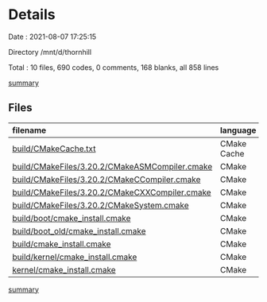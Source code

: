 # Details

Date : 2021-08-07 17:25:15

Directory /mnt/d/thornhill

Total : 10 files,  690 codes, 0 comments, 168 blanks, all 858 lines

[summary](results.md)

## Files
| filename | language | code | comment | blank | total |
| :--- | :--- | ---: | ---: | ---: | ---: |
| [build/CMakeCache.txt](/build/CMakeCache.txt) | CMake Cache | 330 | 0 | 75 | 405 |
| [build/CMakeFiles/3.20.2/CMakeASMCompiler.cmake](/build/CMakeFiles/3.20.2/CMakeASMCompiler.cmake) | CMake | 15 | 0 | 6 | 21 |
| [build/CMakeFiles/3.20.2/CMakeCCompiler.cmake](/build/CMakeFiles/3.20.2/CMakeCCompiler.cmake) | CMake | 61 | 0 | 18 | 79 |
| [build/CMakeFiles/3.20.2/CMakeCXXCompiler.cmake](/build/CMakeFiles/3.20.2/CMakeCXXCompiler.cmake) | CMake | 72 | 0 | 20 | 92 |
| [build/CMakeFiles/3.20.2/CMakeSystem.cmake](/build/CMakeFiles/3.20.2/CMakeSystem.cmake) | CMake | 10 | 0 | 6 | 16 |
| [build/boot/cmake_install.cmake](/build/boot/cmake_install.cmake) | CMake | 37 | 0 | 8 | 45 |
| [build/boot_old/cmake_install.cmake](/build/boot_old/cmake_install.cmake) | CMake | 37 | 0 | 8 | 45 |
| [build/cmake_install.cmake](/build/cmake_install.cmake) | CMake | 54 | 0 | 11 | 65 |
| [build/kernel/cmake_install.cmake](/build/kernel/cmake_install.cmake) | CMake | 37 | 0 | 8 | 45 |
| [kernel/cmake_install.cmake](/kernel/cmake_install.cmake) | CMake | 37 | 0 | 8 | 45 |

[summary](results.md)